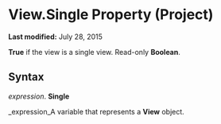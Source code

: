 
# View.Single Property (Project)

 **Last modified:** July 28, 2015

 **True** if the view is a single view. Read-only **Boolean**.

## Syntax

 _expression_. **Single**

 _expression_A variable that represents a  **View** object.

